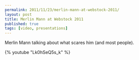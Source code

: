 ```yaml
---
permalink: 2011/11/23/merlin-mann-at-webstock-2011/
layout: post
title: Merlin Mann at Webstock 2011
published: true
tags: [video, presentations]
---
```


Merlin Mann talking about what scares him (and most people).

{% youtube "Lk0hSeQ5s_k" %}

